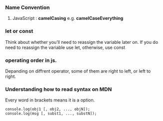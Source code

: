 ### Name Convention

1. JavaScript : **camelCasing** e.g. **camelCaseEverything**

### let or const

Think about whether you’ll need to reassign the variable later on. If you do need to reassign the variable use let, otherwise, use const

### operating order in js.

Depanding on diffrent operator, some of them are right to left, or left to right.

### Understanding how to read syntax on MDN

Every word in brackets means it is a option.
```
console.log(obj1 [, obj2, ..., objN]);
console.log(msg [, subst1, ..., substN]);
```
